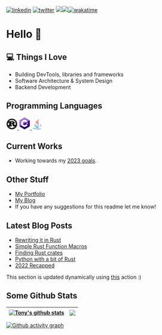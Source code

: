 [![linkedin](https://img.shields.io/badge/LinkedIn-0077B5?style=flat-square&logo=linkedin&logoColor=white)](https://www.linkedin.com/in/antonios-barotsis-5a26a0199/) [![twitter](https://img.shields.io/badge/Twitter-1DA1F2?style=flat-square&logo=twitter&logoColor=white)](https://twitter.com/Tony_Barotsis)
![](https://hit.yhype.me/github/profile?user_id=50240570)![](https://hit.yhype.me/github/profile?user_id=50240570)[![wakatime](https://wakatime.com/badge/user/f2b24ac4-cd14-46d7-ac81-740c41798ccb.svg?style=flat-square)](https://wakatime.com/@f2b24ac4-cd14-46d7-ac81-740c41798ccb)

<!-- [![@tony's Holopin board](https://holopin.me/tony)](https://holopin.io/@tony) -->

# Hello 👋

## 💻 Things I Love

- Building DevTools, libraries and frameworks
- Software Architecture & System Design
- Backend Development

## Programming Languages

<a href="https://www.rust-lang.org">
  <img src="images/rust.png" alt="rust" width="30"/>
</a>
<a href="https://dotnet.microsoft.com/en-us/languages/csharp">
  <img src="images/cs.png" alt="c#" width="30"/>
</a>
<a href="https://www.java.com/en/">
  <img src="images/java.svg" alt="java" width="30"/>
</a>

## Current Works

- Working towards my [2023 goals](https://twitter.com/Tony_Barotsis/status/1609131868984860673).

## Other Stuff
- [My Portfolio](https://antoniosbarotsis.github.io/)
- [My Blog](https://antoniosbarotsis.github.io/posts/)
- If you have any suggestions for this readme let me know!

## Latest Blog Posts

<!--START_SECTION:feed-->
* [Rewriting it in Rust](https:&#x2F;&#x2F;antoniosbarotsis.github.io&#x2F;posts&#x2F;rewrite_cs_in_rust&#x2F;)
* [Simple Rust Function Macros](https:&#x2F;&#x2F;antoniosbarotsis.github.io&#x2F;posts&#x2F;simple_rust_macros&#x2F;)
* [Finding Rust crates](https:&#x2F;&#x2F;antoniosbarotsis.github.io&#x2F;posts&#x2F;finding_rust_crates&#x2F;)
* [Python with a bit of Rust](https:&#x2F;&#x2F;antoniosbarotsis.github.io&#x2F;posts&#x2F;python_package_written_in_rust&#x2F;)
* [2022 Recapped](https:&#x2F;&#x2F;antoniosbarotsis.github.io&#x2F;posts&#x2F;2022-recapped&#x2F;)
<!--END_SECTION:feed-->

This section is updated dynamically using [this](https://github.com/JasonEtco/rss-to-readme) action :)

## Some Github Stats


| <a href="https://github.com/anuraghazra/github-readme-stats"><img align="center" src="https://github-readme-stats.vercel.app/api?username=antoniosbarotsis&count_private=true&show_icons=true&theme=dark&bg_color=0D1117&text_color=61d9fa&title_color=61d9fa" alt="Tony's github stats" /></a> | <a href="https://git.io/streak-stats"><img align="center" src="https://streak-stats.demolab.com?user=AntoniosBarotsis&theme=react&background=0D1117" /></a> |
| ------------- | ------------- |

[![Github activity graph](https://github-readme-activity-graph.vercel.app/graph?username=AntoniosBarotsis&theme=react-dark)](https://github.com/ashutosh00710/github-readme-activity-graph)
